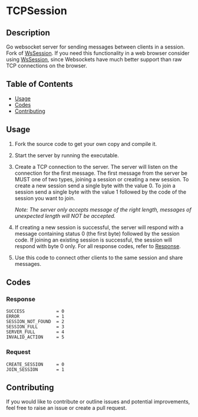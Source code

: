 # TCPSession

## Description

Go websocket server for sending messages between clients in a session. Fork of [WsSession](https://github.com/Aaron-json/WsSession). If you need this functionality in a web browser consider using [WsSession](https://github.com/Aaron-json/WsSession), since Websockets have much better support than raw TCP connections on the browser.

## Table of Contents

- [Usage](#usage)
- [Codes](#codes)
- [Contributing](#contributing)

## Usage

1. Fork the source code to get your own copy and compile it.

2. Start the server by running the executable.

3. Create a TCP connection to the server. The server will listen on the connection for the first message. The first message from the server be MUST one of two types, joining a session or creating a new session. To create a new session send a single byte with the value 0. To join a session send a single byte with the value 1 followed by the code of the session you want to join.

    *Note: The server only accepts message of the right length, messages of unexpected length will NOT be accepted.*


4. If creating a new session is successful, the server will respond with a message containing status 0 (the first byte) followed by the session code. If joining an existing session is successful, the session will respond with byte 0 only. For all response codes, refer to [Response](#response).

5. Use this code to connect other clients to the same session and share messages.

## Codes

### Response

	SUCCESS            = 0
	ERROR              = 1
	SESSION_NOT_FOUND  = 2
	SESSION_FULL       = 3
	SERVER_FULL        = 4
	INVALID_ACTION     = 5

### Request
	CREATE_SESSION     = 0
	JOIN_SESSION       = 1

## Contributing

If you would like to contribute or outline issues and potential improvements, feel free to raise an issue or create a pull request.